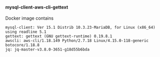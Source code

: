 #### mysql-client-aws-cli-gettext

Docker image contains 
```
mysql-client: Ver 15.1 Distrib 10.3.23-MariaDB, for Linux (x86_64) using readline 5.1
gettext: gettext (GNU gettext-runtime) 0.19.8.1
awscli: aws-cli/1.18.149 Python/2.7.18 Linux/4.15.0-118-generic botocore/1.18.8
jq: jq-master-v3.8.0-3651-g18d55b6bda
```